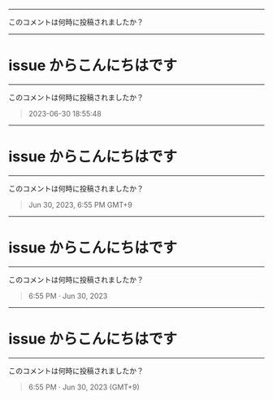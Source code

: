 

---

このコメントは何時に投稿されましたか？

---


# issue からこんにちはです


---

このコメントは何時に投稿されましたか？

> 2023-06-30 18:55:48

---


# issue からこんにちはです


---

このコメントは何時に投稿されましたか？

> Jun 30, 2023, 6:55 PM GMT+9

---


# issue からこんにちはです


---

このコメントは何時に投稿されましたか？

> 6:55 PM · Jun 30, 2023

---


# issue からこんにちはです


---

このコメントは何時に投稿されましたか？

> 6:55 PM · Jun 30, 2023 (GMT+9)
